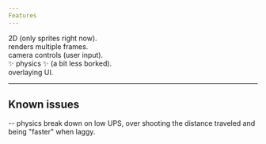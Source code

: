 ```yaml
---
Features
---
```


2D (only sprites right now).  
renders multiple frames.  
camera controls (user input).  
✨ physics ✨ (a bit less borked).  
overlaying UI.

---
Known issues
---

-- physics break down on low UPS, over shooting the distance traveled and being "faster" when laggy.
